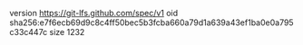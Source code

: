 version https://git-lfs.github.com/spec/v1
oid sha256:e7f6ecb69d9c8c4ff50bec5b3fcba660a79d1a639a43ef1ba0e0a795c33c447c
size 1232
